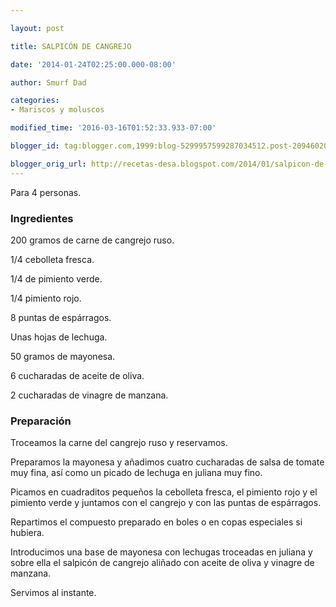 ```yaml
---

layout: post

title: SALPICÓN DE CANGREJO

date: '2014-01-24T02:25:00.000-08:00'

author: Smurf Dad

categories:
- Mariscos y moluscos

modified_time: '2016-03-16T01:52:33.933-07:00'

blogger_id: tag:blogger.com,1999:blog-5299957599287034512.post-2094602054393764135

blogger_orig_url: http://recetas-desa.blogspot.com/2014/01/salpicon-de-cangrejo.html
---
```


Para 4 personas.

<h3>Ingredientes</h3>

200 gramos de carne de cangrejo ruso.

1/4 cebolleta fresca.

1/4 de pimiento verde.

1/4 pimiento rojo.

8 puntas de espárragos.

Unas hojas de lechuga.

50 gramos de mayonesa.

6 cucharadas de aceite de oliva.

2 cucharadas de vinagre de manzana.

<h3>Preparación</h3>

Troceamos la carne del cangrejo ruso y reservamos.

Preparamos la mayonesa y añadimos cuatro cucharadas de salsa de tomate muy fina, así como un picado de lechuga en juliana muy fino.

Picamos en cuadraditos pequeños la cebolleta fresca, el pimiento rojo y el pimiento verde y juntamos con el cangrejo y con las puntas de espárragos.

Repartimos el compuesto preparado en boles o en copas especiales si hubiera.

Introducimos una base de mayonesa con lechugas troceadas en juliana y sobre ella el salpicón de cangrejo aliñado con aceite de oliva y vinagre de manzana.

Servimos al instante.